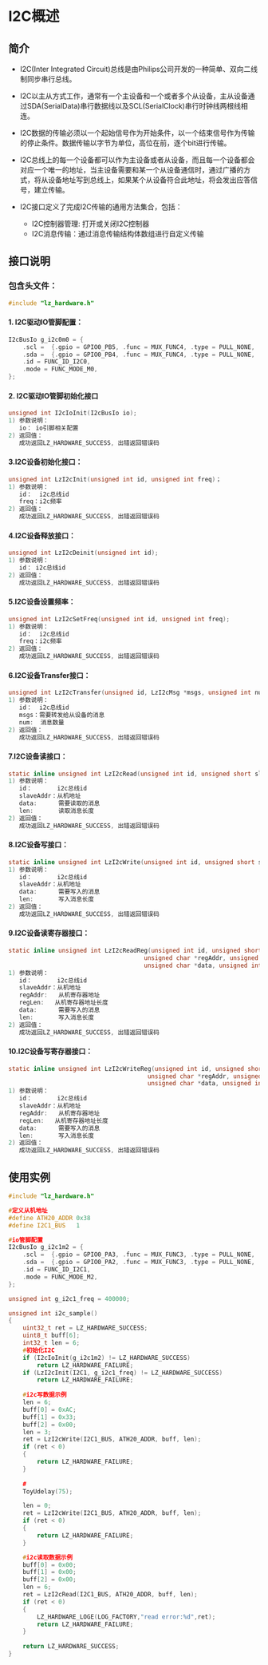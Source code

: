 # I2C概述

## 简介

-   I2C\(Inter Integrated Circuit\)总线是由Philips公司开发的一种简单、双向二线制同步串行总线。
-   I2C以主从方式工作，通常有一个主设备和一个或者多个从设备，主从设备通过SDA\(SerialData\)串行数据线以及SCL\(SerialClock\)串行时钟线两根线相连。

-   I2C数据的传输必须以一个起始信号作为开始条件，以一个结束信号作为传输的停止条件。数据传输以字节为单位，高位在前，逐个bit进行传输。
-   I2C总线上的每一个设备都可以作为主设备或者从设备，而且每一个设备都会对应一个唯一的地址，当主设备需要和某一个从设备通信时，通过广播的方式，将从设备地址写到总线上，如果某个从设备符合此地址，将会发出应答信号，建立传输。

-   I2C接口定义了完成I2C传输的通用方法集合，包括：

    -   I2C控制器管理:  打开或关闭I2C控制器
    -   I2C消息传输：通过消息传输结构体数组进行自定义传输

## 接口说明

### 包含头文件： 

```c
#include "lz_hardware.h"
```

#### 1. I2C驱动IO管脚配置：

```C
I2cBusIo g_i2c0m0 = {
    .scl =  {.gpio = GPIO0_PB5, .func = MUX_FUNC4, .type = PULL_NONE, .drv = DRIVE_KEEP, .dir = GPIO_DIR_KEEP, .val = LZGPIO_LEVEL_KEEP},
    .sda =  {.gpio = GPIO0_PB4, .func = MUX_FUNC4, .type = PULL_NONE, .drv = DRIVE_KEEP, .dir = GPIO_DIR_KEEP, .val = LZGPIO_LEVEL_KEEP},
    .id = FUNC_ID_I2C0,
    .mode = FUNC_MODE_M0,
};
```

#### 2. I2C驱动IO管脚初始化接口

```c
unsigned int I2cIoInit(I2cBusIo io);
1) 参数说明：
   io： io引脚相关配置
2) 返回值：
   成功返回LZ_HARDWARE_SUCCESS, 出错返回错误码
```



#### 3.I2C设备初始化接口：

```c
unsigned int LzI2cInit(unsigned int id, unsigned int freq)；
1) 参数说明：
   id：  i2c总线id
   freq：i2c频率
2) 返回值：
   成功返回LZ_HARDWARE_SUCCESS, 出错返回错误码
```

#### 4.I2C设备释放接口：

```c
unsigned int LzI2cDeinit(unsigned int id);
1) 参数说明：
   id： i2c总线id
2) 返回值：
   成功返回LZ_HARDWARE_SUCCESS, 出错返回错误码
```

#### 5.I2C设备设置频率：

```c
unsigned int LzI2cSetFreq(unsigned int id, unsigned int freq);
1) 参数说明：
   id：  i2c总线id
   freq：i2c频率
2) 返回值：
   成功返回LZ_HARDWARE_SUCCESS, 出错返回错误码
```

#### 6.I2C设备Transfer接口：

```c
unsigned int LzI2cTransfer(unsigned id, LzI2cMsg *msgs, unsigned int num);
1) 参数说明：
   id：  i2c总线id
   msgs：需要转发给从设备的消息
   num:  消息数量
2) 返回值：
   成功返回LZ_HARDWARE_SUCCESS, 出错返回错误码
```

#### 7.I2C设备读接口：

```c
static inline unsigned int LzI2cRead(unsigned int id, unsigned short slaveAddr, unsigned char *data, unsigned int len);
1) 参数说明：
   id：       i2c总线id
   slaveAddr：从机地址
   data:      需要读取的消息
   len:       读取消息长度
2) 返回值：
   成功返回LZ_HARDWARE_SUCCESS, 出错返回错误码  
```

#### 8.I2C设备写接口：

```c
static inline unsigned int LzI2cWrite(unsigned int id, unsigned short slaveAddr, const unsigned char *data, unsigned int len)
1) 参数说明：
   id：       i2c总线id
   slaveAddr：从机地址
   data:      需要写入的消息
   len:       写入消息长度
2) 返回值：
   成功返回LZ_HARDWARE_SUCCESS, 出错返回错误码  
```

#### 9.I2C设备读寄存器接口：

```c
static inline unsigned int LzI2cReadReg(unsigned int id, unsigned short slaveAddr,
                                      unsigned char *regAddr, unsigned int regLen,
                                      unsigned char *data, unsigned int len)
1) 参数说明：
   id：       i2c总线id
   slaveAddr：从机地址
   regAddr:   从机寄存器地址
   regLen:   从机寄存器地址长度
   data:      需要写入的消息
   len:       写入消息长度
2) 返回值：
   成功返回LZ_HARDWARE_SUCCESS, 出错返回错误码  
```

#### 10.I2C设备写寄存器接口：

```c
static inline unsigned int LzI2cWriteReg(unsigned int id, unsigned short slaveAddr,
                                       unsigned char *regAddr, unsigned int regLen,
                                       unsigned char *data, unsigned int len)
1) 参数说明：
   id：       i2c总线id
   slaveAddr：从机地址
   regAddr:   从机寄存器地址
   regLen:   从机寄存器地址长度
   data:      需要写入的消息
   len:       写入消息长度
2) 返回值：
   成功返回LZ_HARDWARE_SUCCESS, 出错返回错误码  
```



## 使用实例

```c
#include "lz_hardware.h"

#定义从机地址
#define ATH20_ADDR 0x38
#define I2C1_BUS   1

#io管脚配置
I2cBusIo g_i2c1m2 = {
    .scl =  {.gpio = GPIO0_PA3, .func = MUX_FUNC3, .type = PULL_NONE, .drv = DRIVE_KEEP, .dir = GPIO_DIR_KEEP, .val = LZGPIO_LEVEL_KEEP},
    .sda =  {.gpio = GPIO0_PA2, .func = MUX_FUNC3, .type = PULL_NONE, .drv = DRIVE_KEEP, .dir = GPIO_DIR_KEEP, .val = LZGPIO_LEVEL_KEEP},
    .id = FUNC_ID_I2C1,
    .mode = FUNC_MODE_M2,
};

unsigned int g_i2c1_freq = 400000;

unsigned int i2c_sample()
{
    uint32_t ret = LZ_HARDWARE_SUCCESS;
    uint8_t buff[6];
    int32_t len = 6;
    #初始化I2C
    if (I2cIoInit(g_i2c1m2) != LZ_HARDWARE_SUCCESS)
        return LZ_HARDWARE_FAILURE;
    if (LzI2cInit(I2C1, g_i2c1_freq) != LZ_HARDWARE_SUCCESS)
        return LZ_HARDWARE_FAILURE;
    
    #i2c写数据示例
    len = 6;
    buff[0] = 0xAC;
    buff[1] = 0x33;
    buff[2] = 0x00;
    len = 3;
    ret = LzI2cWrite(I2C1_BUS, ATH20_ADDR, buff, len);
    if (ret < 0)
    {
        return LZ_HARDWARE_FAILURE;
    }
	
    #
    ToyUdelay(75);

    len = 0;
    ret = LzI2cWrite(I2C1_BUS, ATH20_ADDR, buff, len);
    if (ret < 0)
    {
        return LZ_HARDWARE_FAILURE;
    }

	#i2c读取数据示例
    buff[0] = 0x00;
    buff[1] = 0x00;
    buff[2] = 0x00;
    len = 6;
    ret = LzI2cRead(I2C1_BUS, ATH20_ADDR, buff, len);
    if (ret < 0)
    {
        LZ_HARDWARE_LOGE(LOG_FACTORY,"read error:%d",ret);
        return LZ_HARDWARE_FAILURE;
    }
    
    return LZ_HARDWARE_SUCCESS;
}


```

